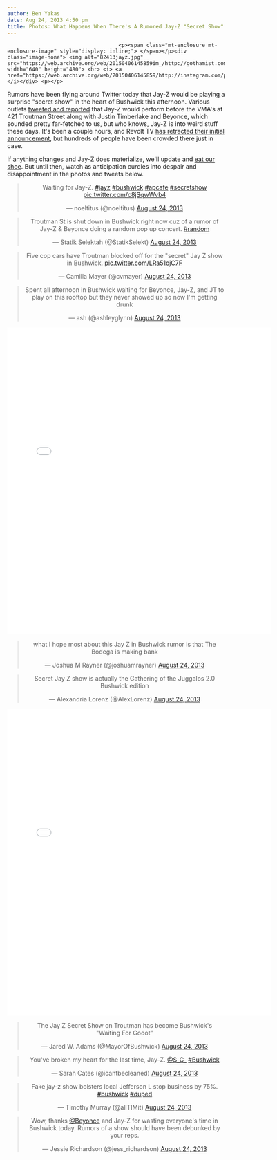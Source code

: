 ```yaml
---
author: Ben Yakas
date: Aug 24, 2013 4:50 pm
title: Photos: What Happens When There's A Rumored Jay-Z "Secret Show" In Bushwick
---
```


	
										<p><span class="mt-enclosure mt-enclosure-image" style="display: inline;"> </span></p><div class="image-none"> <img alt="82413jayz.jpg" src="https://web.archive.org/web/20150406145859im_/http://gothamist.com/attachments/byakas/82413jayz.jpg" width="640" height="480"> <br> <i> <a href="https://web.archive.org/web/20150406145859/http://instagram.com/p/dZ3GcdHHA0/">mswellconnected</a></i></div> <p></p>

<p>Rumors have been flying around Twitter today that Jay-Z would be playing a surprise &quot;secret show&quot; in the heart of Bushwick this afternoon. Various outlets <a href="https://web.archive.org/web/20150406145859/http://globalgrind.com/2013/08/24/jay-z-planning-secret-show-brooklyn-bushwick-vmas-details/">tweeted and reported</a> that Jay-Z would perform before the VMA&apos;s at 421 Troutman Street along with Justin Timberlake and Beyonce, which sounded pretty far-fetched to us, but who knows, Jay-Z is into weird stuff these days. It&apos;s been a couple hours, and Revolt TV <a href="https://web.archive.org/web/20150406145859/https://twitter.com/RevoltTV/statuses/371336567765614592">has retracted their initial announcement</a>, but hundreds of people have been crowded there just in case. </p>

<p>If anything changes and Jay-Z does materialize, we&apos;ll update and <a href="https://web.archive.org/web/20150406145859/http://www.youtube.com/watch?v=CGcWTIWYDMQ">eat our shoe</a>. But until then, watch as anticipation curdles into despair and disappointment in the photos and tweets below.</p>

<center><blockquote class="twitter-tweet"><p>Waiting for Jay-Z. <a href="https://web.archive.org/web/20150406145859/https://twitter.com/search?q=%23jayz&amp;src=hash">#jayz</a> <a href="https://web.archive.org/web/20150406145859/https://twitter.com/search?q=%23bushwick&amp;src=hash">#bushwick</a> <a href="https://web.archive.org/web/20150406145859/https://twitter.com/search?q=%23apcafe&amp;src=hash">#apcafe</a> <a href="https://web.archive.org/web/20150406145859/https://twitter.com/search?q=%23secretshow&amp;src=hash">#secretshow</a> <a href="https://web.archive.org/web/20150406145859/http://t.co/c8jSqwWvb4">pic.twitter.com/c8jSqwWvb4</a></p>&#x2014; noeltitus (@noeltitus) <a href="https://web.archive.org/web/20150406145859/https://twitter.com/noeltitus/statuses/371346907542454272">August 24, 2013</a></blockquote>
<script async src="//web.archive.org/web/20150406145859js_/http://platform.twitter.com/widgets.js" charset="utf-8"></script></center>

<center><blockquote class="twitter-tweet"><p>Troutman St is shut down in Bushwick right now cuz of a rumor of Jay-Z &amp; Beyonce doing a random pop up concert. <a href="https://web.archive.org/web/20150406145859/https://twitter.com/search?q=%23random&amp;src=hash">#random</a></p>&#x2014; Statik Selektah (@StatikSelekt) <a href="https://web.archive.org/web/20150406145859/https://twitter.com/StatikSelekt/statuses/371364188473409536">August 24, 2013</a></blockquote>
<script async src="//web.archive.org/web/20150406145859js_/http://platform.twitter.com/widgets.js" charset="utf-8"></script></center>

<center><blockquote class="twitter-tweet"><p>Five cop cars have Troutman blocked off for the &quot;secret&quot; Jay Z show in Bushwick. <a href="https://web.archive.org/web/20150406145859/http://t.co/LRa51ojC7F">pic.twitter.com/LRa51ojC7F</a></p>&#x2014; Camilla Mayer (@cvmayer) <a href="https://web.archive.org/web/20150406145859/https://twitter.com/cvmayer/statuses/371347252021063681">August 24, 2013</a></blockquote>
<script async src="//web.archive.org/web/20150406145859js_/http://platform.twitter.com/widgets.js" charset="utf-8"></script></center>

<center><blockquote class="twitter-tweet"><p>Spent all afternoon in Bushwick waiting for Beyonce, Jay-Z, and JT to play on this rooftop but they never showed up so now I&apos;m getting drunk</p>&#x2014; ash (@ashleyglynn) <a href="https://web.archive.org/web/20150406145859/https://twitter.com/ashleyglynn/statuses/371367528175796224">August 24, 2013</a></blockquote>
<script async src="//web.archive.org/web/20150406145859js_/http://platform.twitter.com/widgets.js" charset="utf-8"></script></center>

<center><iframe src="//web.archive.org/web/20150406145859if_/http://instagram.com/p/dZ2AMQp81p/embed/" width="612" height="710" frameborder="0" scrolling="no" allowtransparency="true"></iframe></center>

<center><blockquote class="twitter-tweet"><p>what I hope most about this Jay Z in Bushwick rumor is that The Bodega is making bank</p>&#x2014; Joshua M Rayner (@joshuamrayner) <a href="https://web.archive.org/web/20150406145859/https://twitter.com/joshuamrayner/statuses/371360986860879872">August 24, 2013</a></blockquote>
<script async src="//web.archive.org/web/20150406145859js_/http://platform.twitter.com/widgets.js" charset="utf-8"></script></center>

<center><blockquote class="twitter-tweet"><p>Secret Jay Z show is actually the Gathering of the Juggalos 2.0 Bushwick edition</p>&#x2014; Alexandria Lorenz (@AlexLorenz) <a href="https://web.archive.org/web/20150406145859/https://twitter.com/AlexLorenz/statuses/371355413901750272">August 24, 2013</a></blockquote>
<script async src="//web.archive.org/web/20150406145859js_/http://platform.twitter.com/widgets.js" charset="utf-8"></script></center>

<center><iframe src="//web.archive.org/web/20150406145859if_/http://instagram.com/p/daLAzyKrM3/embed/" width="612" height="710" frameborder="0" scrolling="no" allowtransparency="true"></iframe></center>

<center><blockquote class="twitter-tweet"><p>The Jay Z Secret Show on Troutman has become Bushwick&apos;s &quot;Waiting For Godot&quot;</p>&#x2014; Jared W. Adams (@MayorOfBushwick) <a href="https://web.archive.org/web/20150406145859/https://twitter.com/MayorOfBushwick/statuses/371349752803102721">August 24, 2013</a></blockquote>
<script async src="//web.archive.org/web/20150406145859js_/http://platform.twitter.com/widgets.js" charset="utf-8"></script></center>

<center><blockquote class="twitter-tweet"><p>You&apos;ve broken my heart for the last time, Jay-Z. <a href="https://web.archive.org/web/20150406145859/https://twitter.com/S_C_">@S_C_</a> <a href="https://web.archive.org/web/20150406145859/https://twitter.com/search?q=%23Bushwick&amp;src=hash">#Bushwick</a></p>&#x2014; Sarah Cates (@icantbecleaned) <a href="https://web.archive.org/web/20150406145859/https://twitter.com/icantbecleaned/statuses/371369208061640705">August 24, 2013</a></blockquote>
<script async src="//web.archive.org/web/20150406145859js_/http://platform.twitter.com/widgets.js" charset="utf-8"></script></center>

<center><blockquote class="twitter-tweet"><p>Fake jay-z show bolsters local Jefferson L stop business by 75%. <a href="https://web.archive.org/web/20150406145859/https://twitter.com/search?q=%23bushwick&amp;src=hash">#bushwick</a> <a href="https://web.archive.org/web/20150406145859/https://twitter.com/search?q=%23duped&amp;src=hash">#duped</a></p>&#x2014; Timothy Murray (@allTIMit) <a href="https://web.archive.org/web/20150406145859/https://twitter.com/allTIMit/statuses/371361332966465536">August 24, 2013</a></blockquote>
<script async src="//web.archive.org/web/20150406145859js_/http://platform.twitter.com/widgets.js" charset="utf-8"></script></center>

<center><blockquote class="twitter-tweet"><p>Wow, thanks <a href="https://web.archive.org/web/20150406145859/https://twitter.com/Beyonce">@Beyonce</a> and Jay-Z for wasting everyone&apos;s time in Bushwick today. Rumors of a show should have been debunked by your reps.</p>&#x2014; Jessie Richardson (@jess_richardson) <a href="https://web.archive.org/web/20150406145859/https://twitter.com/jess_richardson/statuses/371366646809911296">August 24, 2013</a></blockquote>
<script async src="//web.archive.org/web/20150406145859js_/http://platform.twitter.com/widgets.js" charset="utf-8"></script></center>					
										
									
				